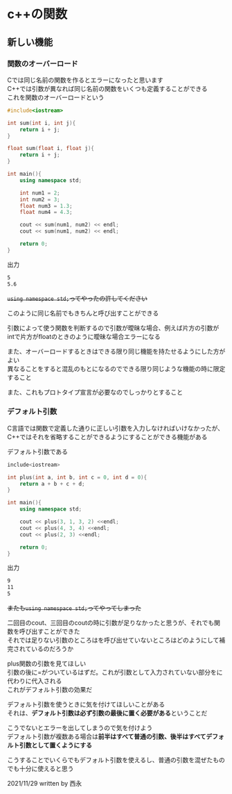 # c++の関数

## 新しい機能

### 関数のオーバーロード

Cでは同じ名前の関数を作るとエラーになったと思います  
C++では引数が異なれば同じ名前の関数をいくつも定義することができる  
これを関数のオーバーロードという

```C++
#include<iostream>

int sum(int i, int j){
    return i + j;
}

float sum(float i, float j){
    return i + j;
}

int main(){
    using namespace std;

    int num1 = 2;
    int num2 = 3;
    float num3 = 1.3;
    float num4 = 4.3;

    cout << sum(num1, num2) << endl;
    cout << sum(num1, num2) << endl;

    return 0;
}
```

出力

```markdown
5
5.6
```

~~`using namespace std;`ってやったの許してください~~

このように同じ名前でもきちんと呼び出すことができる

引数によって使う関数を判断するので引数が曖昧な場合、例えば片方の引数がintで片方がfloatのときのように曖昧な場合エラーになる

また、オーバーロードするときはできる限り同じ機能を持たせるようにした方がよい  
異なることをすると混乱のもとになるのでできる限り同じような機能の時に限定すること

また、これもプロトタイプ宣言が必要なのでしっかりとすること

### デフォルト引数

C言語では関数で定義した通りに正しい引数を入力しなければいけなかったが、C++ではそれを省略することができるようにすることができる機能がある

デフォルト引数である

```c++
include<iostream>

int plus(int a, int b, int c = 0, int d = 0){
    return a + b + c + d;
}

int main(){
    using namespace std;

    cout << plus(3, 1, 3, 2) <<endl;
    cout << plus(4, 3, 4) <<endl;
    cout << plus(2, 3) <<endl;

    return 0;
}
```

出力

```markdown
9
11
5
```

~~またも`using namespace std;`ってやってしまった~~

二回目のcout、三回目のcoutの時に引数が足りなかったと思うが、それでも関数を呼び出すことができた  
それでは足りない引数のところはを呼び出せていないところはどのようにして補完されているのだろうか

plus関数の引数を見てほしい  
引数の後に=がついているはずだ。これが引数として入力されていない部分をに代わりに代入される  
これがデフォルト引数の効果だ

デフォルト引数を使うときに気を付けてほしいことがある  
それは、**デフォルト引数は必ず引数の最後に置く必要がある**ということだ

こうでないとエラーを出してしまうので気を付けよう  
デフォルト引数が複数ある場合は**前半はすべて普通の引数、後半はすべてデフォルト引数として置くようにする**

こうすることでいくらでもデフォルト引数を使えるし、普通の引数を混ぜたものでも十分に使えると思う

2021/11/29
written by 西永

